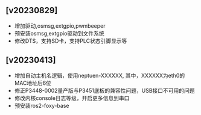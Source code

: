 ## [v20230829]
 - 增加驱动,osmsg,extgpio,pwmbeeper
 - 预安装osmsg,extgpio驱动到文件系统
 - 修改DTS，支持SD卡，支持PLC状态引脚显示等

## [v20230413] 

- 增加自动主机名逻辑，使用neptuen-XXXXXX, 其中，XXXXXX为eth0的MAC地址后6位
- 修正P3448-0002量产版与P3451底板的兼容性问题，USB接口不可用的问题
- 修改内核console日志等级，开启更多信息到串口
- 预安装ros2-foxy-base

